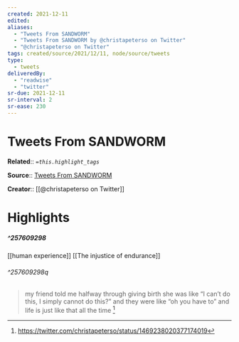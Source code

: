 ```yaml
---
created: 2021-12-11
edited:
aliases:
  - "Tweets From SANDWORM"
  - "Tweets From SANDWORM by @christapeterso on Twitter"
  - "@christapeterso on Twitter"
tags: created/source/2021/12/11, node/source/tweets
type: 
  - tweets
deliveredBy: 
  - "readwise"
  - "twitter"
sr-due: 2021-12-11
sr-interval: 2
sr-ease: 230
---
```

# Tweets From SANDWORM

**Related**:: 
*`=this.highlight_tags`*

**Source**:: [Tweets From SANDWORM](https://twitter.com/christapeterso)

**Creator**:: [[@christapeterso on Twitter]]

# Highlights
##### ^257609298

[[human experience]] [[The injustice of endurance]]  


###### ^257609298q

> my friend told me halfway through giving birth she was like “I can’t do this, I simply cannot do this?” and they were like “oh you have to” and life is just like that all the time 
  [^257609298]

[^257609298]: https://twitter.com/christapeterso/status/1469238020377174019

